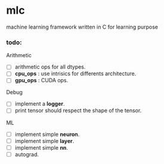 # mlc
machine learning framework written in C for learning purpose

### todo:

Arithmetic

- [ ] arithmetic ops for all dtypes.
- [ ] **cpu_ops** : use intrisics for differents architecture.
- [ ] **gpu_ops** : CUDA ops.

Debug

- [ ] implement a **logger**.
- [ ] print tensor should respect the shape of the tensor.

ML

- [ ] implement simple **neuron**.
- [ ] implement simple **layer**.
- [ ] implement simple **nn**.
- [ ] autograd.
